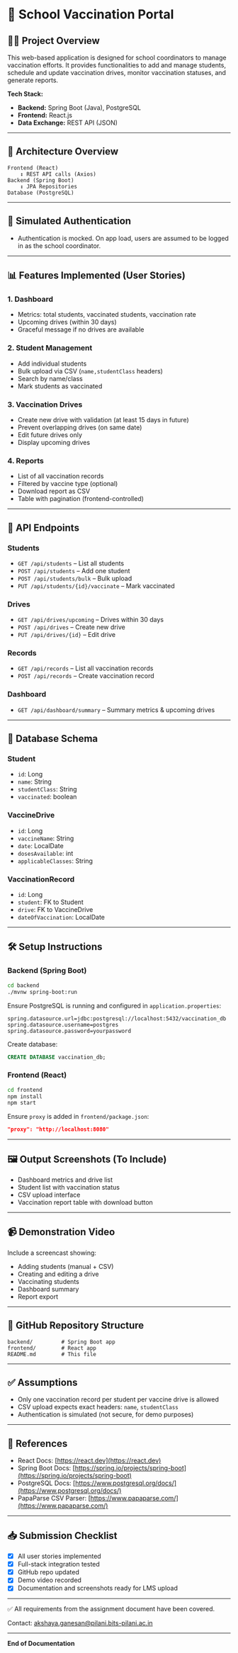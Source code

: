# 📘 School Vaccination Portal

## 👨‍🏫 Project Overview

This web-based application is designed for school coordinators to manage vaccination efforts. It provides functionalities to add and manage students, schedule and update vaccination drives, monitor vaccination statuses, and generate reports.

**Tech Stack:**

* **Backend:** Spring Boot (Java), PostgreSQL
* **Frontend:** React.js
* **Data Exchange:** REST API (JSON)

---

## 🧱 Architecture Overview

```
Frontend (React)
    ↕ REST API calls (Axios)
Backend (Spring Boot)
    ↕ JPA Repositories
Database (PostgreSQL)
```

---

## 🔐 Simulated Authentication

* Authentication is mocked. On app load, users are assumed to be logged in as the school coordinator.

---

## 📊 Features Implemented (User Stories)

### 1. Dashboard

* Metrics: total students, vaccinated students, vaccination rate
* Upcoming drives (within 30 days)
* Graceful message if no drives are available

### 2. Student Management

* Add individual students
* Bulk upload via CSV (`name,studentClass` headers)
* Search by name/class
* Mark students as vaccinated

### 3. Vaccination Drives

* Create new drive with validation (at least 15 days in future)
* Prevent overlapping drives (on same date)
* Edit future drives only
* Display upcoming drives

### 4. Reports

* List of all vaccination records
* Filtered by vaccine type (optional)
* Download report as CSV
* Table with pagination (frontend-controlled)

---

## 🧪 API Endpoints

### Students

* `GET /api/students` – List all students
* `POST /api/students` – Add one student
* `POST /api/students/bulk` – Bulk upload
* `PUT /api/students/{id}/vaccinate` – Mark vaccinated

### Drives

* `GET /api/drives/upcoming` – Drives within 30 days
* `POST /api/drives` – Create new drive
* `PUT /api/drives/{id}` – Edit drive

### Records

* `GET /api/records` – List all vaccination records
* `POST /api/records` – Create vaccination record

### Dashboard

* `GET /api/dashboard/summary` – Summary metrics & upcoming drives

---

## 🧾 Database Schema

### Student

* `id`: Long
* `name`: String
* `studentClass`: String
* `vaccinated`: boolean

### VaccineDrive

* `id`: Long
* `vaccineName`: String
* `date`: LocalDate
* `dosesAvailable`: int
* `applicableClasses`: String

### VaccinationRecord

* `id`: Long
* `student`: FK to Student
* `drive`: FK to VaccineDrive
* `dateOfVaccination`: LocalDate

---

## 🛠 Setup Instructions

### Backend (Spring Boot)

```bash
cd backend
./mvnw spring-boot:run
```

Ensure PostgreSQL is running and configured in `application.properties`:

```properties
spring.datasource.url=jdbc:postgresql://localhost:5432/vaccination_db
spring.datasource.username=postgres
spring.datasource.password=yourpassword
```

Create database:

```sql
CREATE DATABASE vaccination_db;
```

### Frontend (React)

```bash
cd frontend
npm install
npm start
```

Ensure `proxy` is added in `frontend/package.json`:

```json
"proxy": "http://localhost:8080"
```

---

## 🖼️ Output Screenshots (To Include)

* Dashboard metrics and drive list
* Student list with vaccination status
* CSV upload interface
* Vaccination report table with download button

---

## 📹 Demonstration Video

Include a screencast showing:

* Adding students (manual + CSV)
* Creating and editing a drive
* Vaccinating students
* Dashboard summary
* Report export

---

## 🔗 GitHub Repository Structure

```
backend/         # Spring Boot app
frontend/        # React app
README.md        # This file
```

---

## ✅ Assumptions

* Only one vaccination record per student per vaccine drive is allowed
* CSV upload expects exact headers: `name`, `studentClass`
* Authentication is simulated (not secure, for demo purposes)

---

## 📌 References

* React Docs: [https://react.dev](https://react.dev)
* Spring Boot Docs: [https://spring.io/projects/spring-boot](https://spring.io/projects/spring-boot)
* PostgreSQL Docs: [https://www.postgresql.org/docs/](https://www.postgresql.org/docs/)
* PapaParse CSV Parser: [https://www.papaparse.com/](https://www.papaparse.com/)

---

## 📥 Submission Checklist

* [x] All user stories implemented
* [x] Full-stack integration tested
* [x] GitHub repo updated
* [x] Demo video recorded
* [x] Documentation and screenshots ready for LMS upload

---

✅ All requirements from the assignment document have been covered.

Contact: [akshaya.ganesan@pilani.bits-pilani.ac.in](mailto:akshaya.ganesan@pilani.bits-pilani.ac.in)

---

**End of Documentation**
